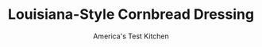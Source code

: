 ---
layout: ../../layouts/MarkdownPostLayout.astro
title: Louisiana-Style Cornbread Dressing
author: America's Test Kitchen
pubDate: 2023-03-15
description: "Meet your new favorite Thanksgiving side dish."
image_url: https://res.cloudinary.com/hksqkdlah/image/upload/ar_1:1,c_fill,dpr_2.0,f_auto,fl_lossy.progressive.strip_profile,g_faces:auto,q_auto:low,w_344/SFS_Louisiana-Style-Cornbread-Dressing-31_hghyud
tags: ["Side Dishes","Southern","Pork","Make Ahead","Breads","Thanksgiving"]
calories: 5398
protein: 14
carbohydrates: 40
fats: 
fiber: 2
ingredients: ["1 1/2 cups (7½ ounces), all-purpose flour","1 1/2 cups (7½ ounces), cornmeal","3 tablespoons, sugar","1 tablespoon, baking powder","1 teaspoon, table salt","1 3/4 cups, whole milk","3 , large eggs","6 tablespoons, unsalted butter, melted","2 tablespoons, unsalted butter, plus 4 tablespoons unsalted butter, melted","12 ounces, andouille sausage, cut into ¼-inch pieces","2 , onions, chopped","2 , green bell peppers, stemmed, seeded, and chopped","2 , celery ribs, chopped","4 slices, bacon, cut into ¼-inch pieces","1 tablespoon, Tony Chachere's Original Creole Seasoning","2 , garlic cloves, minced","3 cups, chicken broth","1 cup, whole milk","3 , large eggs, lightly beaten","3/4 cup, chopped fresh parsley","1/2 teaspoon, pepper"]
serves: 12
time: "2 hours"
instructions: ["FOR THE CORNBREAD: Adjust oven rack to middle position and heat oven to 425 degrees. Spray 13 by 9-inch baking dish with vegetable oil spray.","Whisk flour, cornmeal, sugar, baking powder, and salt together in large bowl. Whisk milk, eggs, and melted butter together in second bowl. Whisk milk mixture into flour mixture until just about combined. Transfer batter to prepared dish. Bake until cornbread is golden brown and toothpick inserted in center comes out clean, about 20 minutes.","FOR THE DRESSING: While the cornbread bakes, melt 2 tablespoons butter in 12-inch nonstick skillet over medium-high heat. Add andouille, onions, bell peppers, celery, and bacon to skillet and cook until vegetables are softened, about 8 minutes. Add Creole seasoning and garlic and cook until fragrant, about 1 minute. Transfer sausage mixture to large bowl.","Turn out hot cornbread onto rimmed baking sheet and break into small pieces with two forks. (Cooled, crumbled cornbread can be transferred to zipper-lock bag and stored at room temperature for up to 24 hours.)","Transfer crumbled cornbread to bowl with sausage mixture. Add broth, milk, eggs, parsley, and pepper and stir to combine. Transfer dressing to now-empty dish and spread into even layer (do not pack down). Using side of rubber spatula or wooden spoon, create ridges about ½ inch apart on top of dressing.","Brush top of dressing with remaining 4 tablespoons melted butter. Bake until browned and crisped on top and heated through, about 35 minutes. Let cool for 10 minutes and serve.","TO MAKE AHEAD: At end of step 5, let dressing cool completely (if using hot cornbread). cover baking dish with plastic wrap and refrigerate for up to 24 hours or wrap in additional layer of aluminum foil and freeze for up to 1 month. To serve, thaw overnight in refrigerator if frozen. Proceed with step 6, extending baking time by 15 minutes and covering with foil for final 10 minutes of cooking if top begins to get too dark."]
nutrition: ["396 mg Potassium","329 mg Phosphorus","192 mg Calcium","3 mg Iron","33 mg Magnesium","650 mg Sodium","1 mg Zinc","25 g Fat","4 mg Niacin (B3)","8 g Monounsaturated","2 g Polyunsaturated","22 mg Vitamin C","1 µg Vitamin D","143 mg Cholesterol","11 g Saturated","2 g Fiber","59 µg Folic acid","43 µg Folate (food)","8 g Sugars","69 µg Vitamin K","195 g Water","40 g Carbs","143 µg Folate equivalent (total)","14 g Protein","159 µg Vitamin A","449 kcal Energy","3 g Sugars, added","5398 calories"]
notes: "We developed this recipe using Quaker Yellow Cornmeal."
---